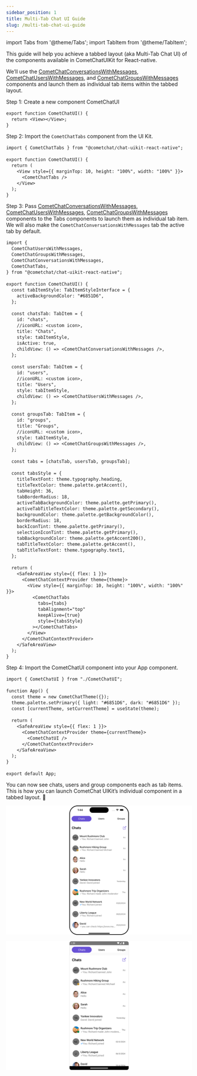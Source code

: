 ```yaml
---
sidebar_position: 1
title: Multi-Tab Chat UI Guide
slug: /multi-tab-chat-ui-guide
---
```


import Tabs from '@theme/Tabs';
import TabItem from '@theme/TabItem';

This guide will help you achieve a tabbed layout (aka Multi-Tab Chat UI) of the components available in CometChatUIKit for React-native.

We’ll use the [CometChatConversationsWithMessages](./conversations-with-messages), [CometChatUsersWithMessages](./users-with-messages), and [CometChatGroupsWithMessages](./groups-with-messages) components and launch them as individual tab items within the tabbed layout.

Step 1: Create a new component CometChatUI

<Tabs>
<TabItem value="js" label="CometChatUI.tsx">

```tsx
export function CometChatUI() {
  return <View></View>;
}
```

</TabItem>
</Tabs>

Step 2: Import the `CometChatTabs` component from the UI Kit.

<Tabs>
<TabItem value="js" label="CometChatUI.tsx">

```tsx
import { CometChatTabs } from "@cometchat/chat-uikit-react-native";

export function CometChatUI() {
  return (
    <View style={{ marginTop: 10, height: "100%", width: "100%" }}>
      <CometChatTabs />
    </View>
  );
}
```

</TabItem>
</Tabs>

Step 3: Pass [CometChatConversationsWithMessages](./conversations-with-messages), [CometChatUsersWithMessages](./users-with-messages), [CometChatGroupsWithMessages](./groups-with-messages) components to the Tabs components to launch them as individual tab item.
We will also make the `CometChatConversationsWithMessages` tab the active tab by default.

<Tabs>
<TabItem value="js" label="CometChatUI.tsx">

```tsx
import {
  CometChatUsersWithMessages,
  CometChatGroupsWithMessages,
  CometChatConversationsWithMessages,
  CometChatTabs,
} from "@cometchat/chat-uikit-react-native";

export function CometChatUI() {
  const tabItemStyle: TabItemStyleInterface = {
    activeBackgroundColor: "#6851D6",
  };

  const chatsTab: TabItem = {
    id: "chats",
    //iconURL: <custom icon>,
    title: "Chats",
    style: tabItemStyle,
    isActive: true,
    childView: () => <CometChatConversationsWithMessages />,
  };

  const usersTab: TabItem = {
    id: "users",
    //iconURL: <custom icon>,
    title: "Users",
    style: tabItemStyle,
    childView: () => <CometChatUsersWithMessages />,
  };

  const groupsTab: TabItem = {
    id: "groups",
    title: "Groups",
    //iconURL: <custom icon>,
    style: tabItemStyle,
    childView: () => <CometChatGroupsWithMessages />,
  };

  const tabs = [chatsTab, usersTab, groupsTab];

  const tabsStyle = {
    titleTextFont: theme.typography.heading,
    titleTextColor: theme.palette.getAccent(),
    tabHeight: 36,
    tabBorderRadius: 18,
    activeTabBackgroundColor: theme.palette.getPrimary(),
    activeTabTitleTextColor: theme.palette.getSecondary(),
    backgroundColor: theme.palette.getBackgroundColor(),
    borderRadius: 18,
    backIconTint: theme.palette.getPrimary(),
    selectionIconTint: theme.palette.getPrimary(),
    tabBackgroundColor: theme.palette.getAccent200(),
    tabTitleTextColor: theme.palette.getAccent(),
    tabTitleTextFont: theme.typography.text1,
  };

  return (
    <SafeAreaView style={{ flex: 1 }}>
      <CometChatContextProvider theme={theme}>
        <View style={{ marginTop: 10, height: "100%", width: "100%" }}>
          <CometChatTabs
            tabs={tabs}
            tabAlignment="top"
            keepAlive={true}
            style={tabsStyle}
          ></CometChatTabs>
        </View>
      </CometChatContextProvider>
    </SafeAreaView>
  );
}
```

</TabItem>
</Tabs>

Step 4: Import the CometChatUI component into your App component.

<Tabs>
<TabItem value="app" label="App.jsx">

```tsx
import { CometChatUI } from "./CometChatUI";

function App() {
  const theme = new CometChatTheme({});
  theme.palette.setPrimary({ light: "#6851D6", dark: "#6851D6" });
  const [currentTheme, setCurrentTheme] = useState(theme);

  return (
    <SafeAreaView style={{ flex: 1 }}>
      <CometChatContextProvider theme={currentTheme}>
        <CometChatUI />
      </CometChatContextProvider>
    </SafeAreaView>
  );
}

export default App;
```

</TabItem>
</Tabs>

You can now see chats, users and group components each as tab items. This is how you can launch CometChat UIKit’s individual component in a tabbed layout. 🎉

<Tabs>

<TabItem value="iOS" label="iOS">

![](../assets/iOS/cometchat_ui_cometchat_screens.png)

</TabItem>

<TabItem value="android" label="Android">

![](../assets/android/cometchat_ui_cometchat_screens.png)

</TabItem>

</Tabs>

